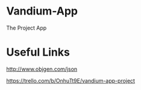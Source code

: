 # Vandium-App
The Project App

# Useful Links
http://www.objgen.com/json

https://trello.com/b/OnhuTt9E/vandium-app-project
